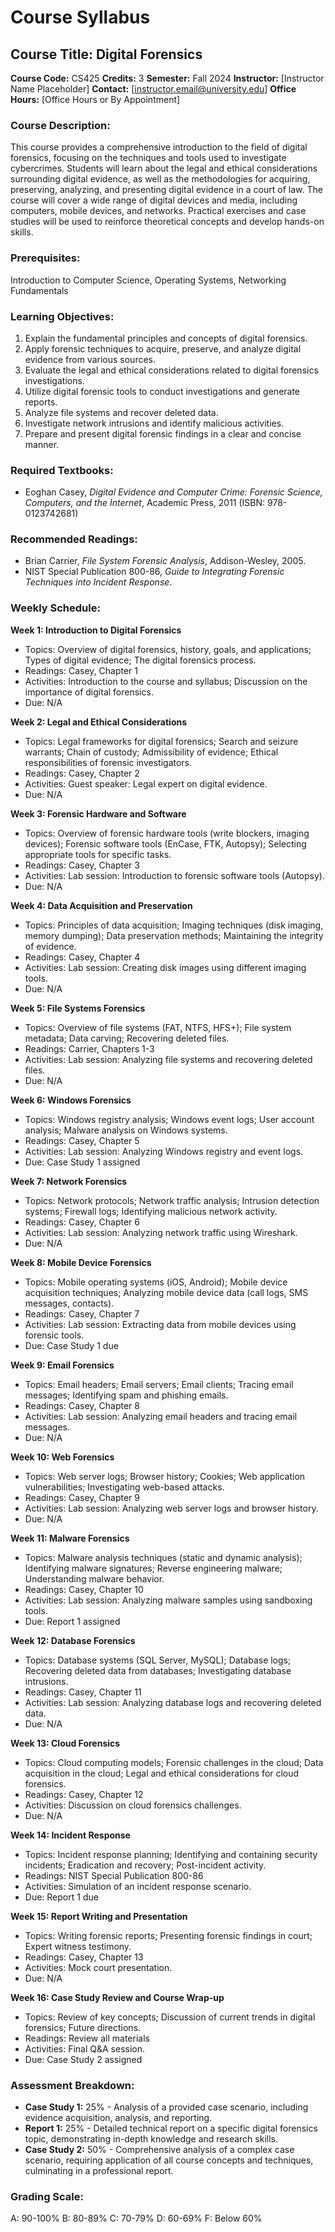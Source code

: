 # Course Syllabus
## Course Title: Digital Forensics
**Course Code:** CS425
**Credits:** 3
**Semester:** Fall 2024
**Instructor:** [Instructor Name Placeholder]
**Contact:** [instructor.email@university.edu]
**Office Hours:** [Office Hours or By Appointment]

### Course Description:
This course provides a comprehensive introduction to the field of digital forensics, focusing on the techniques and tools used to investigate cybercrimes. Students will learn about the legal and ethical considerations surrounding digital evidence, as well as the methodologies for acquiring, preserving, analyzing, and presenting digital evidence in a court of law. The course will cover a wide range of digital devices and media, including computers, mobile devices, and networks. Practical exercises and case studies will be used to reinforce theoretical concepts and develop hands-on skills.

### Prerequisites:
Introduction to Computer Science, Operating Systems, Networking Fundamentals

### Learning Objectives:
1.  Explain the fundamental principles and concepts of digital forensics.
2.  Apply forensic techniques to acquire, preserve, and analyze digital evidence from various sources.
3.  Evaluate the legal and ethical considerations related to digital forensics investigations.
4.  Utilize digital forensic tools to conduct investigations and generate reports.
5.  Analyze file systems and recover deleted data.
6.  Investigate network intrusions and identify malicious activities.
7.  Prepare and present digital forensic findings in a clear and concise manner.

### Required Textbooks:
- Eoghan Casey, *Digital Evidence and Computer Crime: Forensic Science, Computers, and the Internet*, Academic Press, 2011 (ISBN: 978-0123742681)

### Recommended Readings:
- Brian Carrier, *File System Forensic Analysis*, Addison-Wesley, 2005.
- NIST Special Publication 800-86, *Guide to Integrating Forensic Techniques into Incident Response*.

### Weekly Schedule:
**Week 1: Introduction to Digital Forensics**
- Topics: Overview of digital forensics, history, goals, and applications; Types of digital evidence; The digital forensics process.
- Readings: Casey, Chapter 1
- Activities: Introduction to the course and syllabus; Discussion on the importance of digital forensics.
- Due: N/A

**Week 2: Legal and Ethical Considerations**
- Topics: Legal frameworks for digital forensics; Search and seizure warrants; Chain of custody; Admissibility of evidence; Ethical responsibilities of forensic investigators.
- Readings: Casey, Chapter 2
- Activities: Guest speaker: Legal expert on digital evidence.
- Due: N/A

**Week 3: Forensic Hardware and Software**
- Topics: Overview of forensic hardware tools (write blockers, imaging devices); Forensic software tools (EnCase, FTK, Autopsy); Selecting appropriate tools for specific tasks.
- Readings: Casey, Chapter 3
- Activities: Lab session: Introduction to forensic software tools (Autopsy).
- Due: N/A

**Week 4: Data Acquisition and Preservation**
- Topics: Principles of data acquisition; Imaging techniques (disk imaging, memory dumping); Data preservation methods; Maintaining the integrity of evidence.
- Readings: Casey, Chapter 4
- Activities: Lab session: Creating disk images using different imaging tools.
- Due: N/A

**Week 5: File Systems Forensics**
- Topics: Overview of file systems (FAT, NTFS, HFS+); File system metadata; Data carving; Recovering deleted files.
- Readings: Carrier, Chapters 1-3
- Activities: Lab session: Analyzing file systems and recovering deleted files.
- Due: N/A

**Week 6: Windows Forensics**
- Topics: Windows registry analysis; Windows event logs; User account analysis; Malware analysis on Windows systems.
- Readings: Casey, Chapter 5
- Activities: Lab session: Analyzing Windows registry and event logs.
- Due: Case Study 1 assigned

**Week 7: Network Forensics**
- Topics: Network protocols; Network traffic analysis; Intrusion detection systems; Firewall logs; Identifying malicious network activity.
- Readings: Casey, Chapter 6
- Activities: Lab session: Analyzing network traffic using Wireshark.
- Due: N/A

**Week 8: Mobile Device Forensics**
- Topics: Mobile operating systems (iOS, Android); Mobile device acquisition techniques; Analyzing mobile device data (call logs, SMS messages, contacts).
- Readings: Casey, Chapter 7
- Activities: Lab session: Extracting data from mobile devices using forensic tools.
- Due: Case Study 1 due

**Week 9: Email Forensics**
- Topics: Email headers; Email servers; Email clients; Tracing email messages; Identifying spam and phishing emails.
- Readings: Casey, Chapter 8
- Activities: Lab session: Analyzing email headers and tracing email messages.
- Due: N/A

**Week 10: Web Forensics**
- Topics: Web server logs; Browser history; Cookies; Web application vulnerabilities; Investigating web-based attacks.
- Readings: Casey, Chapter 9
- Activities: Lab session: Analyzing web server logs and browser history.
- Due: N/A

**Week 11: Malware Forensics**
- Topics: Malware analysis techniques (static and dynamic analysis); Identifying malware signatures; Reverse engineering malware; Understanding malware behavior.
- Readings: Casey, Chapter 10
- Activities: Lab session: Analyzing malware samples using sandboxing tools.
- Due: Report 1 assigned

**Week 12: Database Forensics**
- Topics: Database systems (SQL Server, MySQL); Database logs; Recovering deleted data from databases; Investigating database intrusions.
- Readings: Casey, Chapter 11
- Activities: Lab session: Analyzing database logs and recovering deleted data.
- Due: N/A

**Week 13: Cloud Forensics**
- Topics: Cloud computing models; Forensic challenges in the cloud; Data acquisition in the cloud; Legal and ethical considerations for cloud forensics.
- Readings: Casey, Chapter 12
- Activities: Discussion on cloud forensics challenges.
- Due: N/A

**Week 14: Incident Response**
- Topics: Incident response planning; Identifying and containing security incidents; Eradication and recovery; Post-incident activity.
- Readings: NIST Special Publication 800-86
- Activities: Simulation of an incident response scenario.
- Due: Report 1 due

**Week 15: Report Writing and Presentation**
- Topics: Writing forensic reports; Presenting forensic findings in court; Expert witness testimony.
- Readings: Casey, Chapter 13
- Activities: Mock court presentation.
- Due: N/A

**Week 16: Case Study Review and Course Wrap-up**
- Topics: Review of key concepts; Discussion of current trends in digital forensics; Future directions.
- Readings: Review all materials
- Activities: Final Q&A session.
- Due: Case Study 2 assigned

### Assessment Breakdown:
*   **Case Study 1:** 25% - Analysis of a provided case scenario, including evidence acquisition, analysis, and reporting.
*   **Report 1:** 25% - Detailed technical report on a specific digital forensics topic, demonstrating in-depth knowledge and research skills.
*   **Case Study 2:** 50% - Comprehensive analysis of a complex case scenario, requiring application of all course concepts and techniques, culminating in a professional report.

### Grading Scale:
A: 90-100%
B: 80-89%
C: 70-79%
D: 60-69%
F: Below 60%
